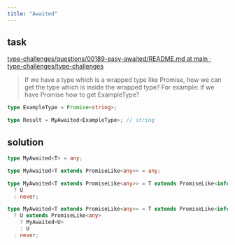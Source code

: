 ```yaml
---
title: "Awaited"
---
```


## task

[type\-challenges/questions/00189\-easy\-awaited/README\.md at main · type\-challenges/type\-challenges](https://github.com/type-challenges/type-challenges/blob/main/questions/00189-easy-awaited/README.md)

> If we have a type which is a wrapped type like Promise, how we can get the type which is inside the wrapped type?
> For example: if we have Promise<ExampleType> how to get ExampleType?

```ts
type ExampleType = Promise<string>;

type Result = MyAwaited<ExampleType>; // string
```

## solution

```ts
type MyAwaited<T> = any;
```

```ts
type MyAwaited<T extends PromiseLike<any>> = any;
```

```ts
type MyAwaited<T extends PromiseLike<any>> = T extends PromiseLike<infer U>
  ? U
  : never;
```

```ts
type MyAwaited<T extends PromiseLike<any>> = T extends PromiseLike<infer U>
  ? U extends PromiseLike<any>
    ? MyAwaited<U>
    : U
  : never;
```
